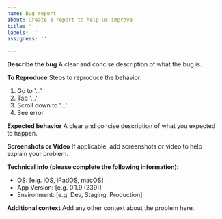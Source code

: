 ```yaml
---
name: Bug report
about: Create a report to help us improve
title: ''
labels: ''
assignees: ''

---
```


**Describe the bug**
A clear and concise description of what the bug is.

**To Reproduce**
Steps to reproduce the behavior:
1. Go to '...'
2. Tap '...'
3. Scroll down to '...'
4. See error

**Expected behavior**
A clear and concise description of what you expected to happen.

**Screenshots or Video**
If applicable, add screenshots or video to help explain your problem.

**Technical info (please complete the following information):**
 - OS: [e.g. iOS, iPadOS, macOS]
 - App Version: [e.g. 0.1.9 (239)]
 - Environment: [e.g. Dev, Staging, Production]

**Additional context**
Add any other context about the problem here.

